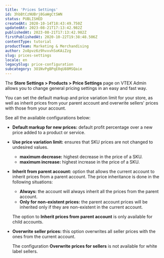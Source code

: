 ```yaml
---
title: 'Prices Settings'
id: 3hbBtCzNUBrj8GaWgCtSWN
status: PUBLISHED
createdAt: 2020-10-14T18:43:49.750Z
updatedAt: 2023-08-21T17:13:42.982Z
publishedAt: 2023-08-21T17:13:42.982Z
firstPublishedAt: 2020-10-22T19:38:48.506Z
contentType: tutorial
productTeam: Marketing & Merchandising
author: 2o8pvz6z9hvxvhSoKAiZzg
slug: prices-settings
locale: en
legacySlug: price-configuration
subcategory: 3O1NvPgBPqE0qU88MSQaie
---
```


The **Store Settings > Products > Price Settings** page on VTEX Admin allows you to change general pricing settings in an easy and fast way. 

You can set the default markup and price variation limit for your store, as well as inherit prices from your parent account and overwrite sellers' prices with those from your account.

See all the available configurations below:

- **Default markup for new prices:** default profit percentage over a new price added to a product or service.
- **Use price variation limit:** ensures that SKU prices are not changed to undesired values.
  - **maximum decrease:** highest decrease in the price of a SKU.
  - **maximum increase:** highest increase in the price of a SKU.
- **Inherit from parent account:** option that allows the current account to inherit prices from a parent account. The price inheritance is done in the following situations:
  - **Always:** the account will always inherit all the prices from the parent account.
  - **Only for non-existent prices:** the parent account prices will be inherited only if they are non-existent in the current account.

  <div class = "alert alert-info">
    <p>The option to <b>Inherit prices from parent account</b> is only available for child accounts.</p>
  </div>

- **Overwrite seller prices:** this option overwrites all seller prices with the ones from the current account. 

  <div class = "alert alert-info">
    <p>The configuration <b>Overwrite prices for sellers</b> is not available for white label sellers.</p>
  </div>
